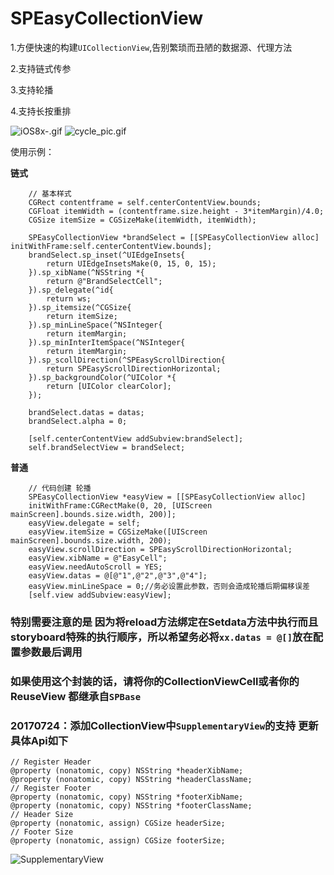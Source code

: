 
# SPEasyCollectionView
1.方便快速的构建`UICollectionView`,告别繁琐而丑陋的数据源、代理方法

2.支持链式传参

3.支持轮播

4.支持长按重排

![iOS8x-.gif](http://upload-images.jianshu.io/upload_images/1742463-4601a1c424019561.gif?imageMogr2/auto-orient/strip)
![cycle_pic.gif](http://upload-images.jianshu.io/upload_images/1742463-c85b0fdeb9160592.gif?imageMogr2/auto-orient/strip)

使用示例：

<strong> 链式 </strong>
```
    // 基本样式
    CGRect contentframe = self.centerContentView.bounds;
    CGFloat itemWidth = (contentframe.size.height - 3*itemMargin)/4.0;
    CGSize itemSize = CGSizeMake(itemWidth, itemWidth);
    
    SPEasyCollectionView *brandSelect = [[SPEasyCollectionView alloc] initWithFrame:self.centerContentView.bounds];
    brandSelect.sp_inset(^UIEdgeInsets{
        return UIEdgeInsetsMake(0, 15, 0, 15);
    }).sp_xibName(^NSString *{
        return @"BrandSelectCell";
    }).sp_delegate(^id{
        return ws;
    }).sp_itemsize(^CGSize{
        return itemSize;
    }).sp_minLineSpace(^NSInteger{
        return itemMargin;
    }).sp_minInterItemSpace(^NSInteger{
        return itemMargin;
    }).sp_scollDirection(^SPEasyScrollDirection{
        return SPEasyScrollDirectionHorizontal;
    }).sp_backgroundColor(^UIColor *{
        return [UIColor clearColor];
    });
    
    brandSelect.datas = datas;
    brandSelect.alpha = 0;
    
    [self.centerContentView addSubview:brandSelect];
    self.brandSelectView = brandSelect;
```
<strong> 普通 </strong>
```
    // 代码创建 轮播
    SPEasyCollectionView *easyView = [[SPEasyCollectionView alloc] 
    initWithFrame:CGRectMake(0, 20, [UIScreen mainScreen].bounds.size.width, 200)];
    easyView.delegate = self;
    easyView.itemSize = CGSizeMake([UIScreen mainScreen].bounds.size.width, 200);
    easyView.scrollDirection = SPEasyScrollDirectionHorizontal;
    easyView.xibName = @"EasyCell";
    easyView.needAutoScroll = YES;
    easyView.datas = @[@"1",@"2",@"3",@"4"];
    easyView.minLineSpace = 0;//务必设置此参数，否则会造成轮播后期偏移误差
    [self.view addSubview:easyView];
```

### 特别需要注意的是 因为将reload方法绑定在Setdata方法中执行而且storyboard特殊的执行顺序，所以希望务必将`xx.datas = @[]`放在配置参数最后调用

### 如果使用这个封装的话，请将你的CollectionViewCell或者你的ReuseView 都继承自`SPBase`

### 20170724：添加CollectionView中`SupplementaryView`的支持 更新具体Api如下
```
// Register Header
@property (nonatomic, copy) NSString *headerXibName;
@property (nonatomic, copy) NSString *headerClassName;
// Register Footer
@property (nonatomic, copy) NSString *footerXibName;
@property (nonatomic, copy) NSString *footerClassName;
// Header Size
@property (nonatomic, assign) CGSize headerSize;
// Footer Size
@property (nonatomic, assign) CGSize footerSize;
```
![SupplementaryView](https://github.com/Tr2e/SPEasyCollectionView/raw/master/supplement.png)
